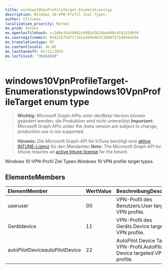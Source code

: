 ```yaml
---
title: windows10VpnProfileTarget-Enumerationstyp
description: Windows 10-VPN-Profil Ziel Typen.
author: tfitzmac
localization_priority: Normal
ms.prod: Intune
ms.openlocfilehash: cc2d6e19a50002c8985d1b29be040c4fa2339bf6
ms.sourcegitcommit: 03421b75d717101a499e0b311890f5714056e29e
ms.translationtype: MT
ms.contentlocale: de-DE
ms.lasthandoff: 02/21/2019
ms.locfileid: "30161810"
---
```

# <a name="windows10vpnprofiletarget-enum-type"></a><span data-ttu-id="561c2-103">windows10VpnProfileTarget-Enumerationstyp</span><span class="sxs-lookup"><span data-stu-id="561c2-103">windows10VpnProfileTarget enum type</span></span>

> <span data-ttu-id="561c2-104">**Wichtig:** Microsoft Graph-APIs unter der/Beta-Version können geändert werden; die Produktion wird nicht unterstützt.</span><span class="sxs-lookup"><span data-stu-id="561c2-104">**Important:** Microsoft Graph APIs under the /beta version are subject to change; production use is not supported.</span></span>

> <span data-ttu-id="561c2-105">**Hinweis:** Die Microsoft Graph-API für InTune benötigt eine [aktive INTUNE-Lizenz](https://go.microsoft.com/fwlink/?linkid=839381) für den Mandanten.</span><span class="sxs-lookup"><span data-stu-id="561c2-105">**Note:** The Microsoft Graph API for Intune requires an [active Intune license](https://go.microsoft.com/fwlink/?linkid=839381) for the tenant.</span></span>

<span data-ttu-id="561c2-106">Windows 10-VPN-Profil Ziel Typen.</span><span class="sxs-lookup"><span data-stu-id="561c2-106">Windows 10 VPN profile target types.</span></span>

## <a name="members"></a><span data-ttu-id="561c2-107">Elemente</span><span class="sxs-lookup"><span data-stu-id="561c2-107">Members</span></span>
|<span data-ttu-id="561c2-108">Element</span><span class="sxs-lookup"><span data-stu-id="561c2-108">Member</span></span>|<span data-ttu-id="561c2-109">Wert</span><span class="sxs-lookup"><span data-stu-id="561c2-109">Value</span></span>|<span data-ttu-id="561c2-110">Beschreibung</span><span class="sxs-lookup"><span data-stu-id="561c2-110">Description</span></span>|
|:---|:---|:---|
|<span data-ttu-id="561c2-111">user</span><span class="sxs-lookup"><span data-stu-id="561c2-111">user</span></span>|<span data-ttu-id="561c2-112">0</span><span class="sxs-lookup"><span data-stu-id="561c2-112">0</span></span>|<span data-ttu-id="561c2-113">VPN-Profil des Benutzers.</span><span class="sxs-lookup"><span data-stu-id="561c2-113">User targeted VPN profile.</span></span>|
|<span data-ttu-id="561c2-114">Gerät</span><span class="sxs-lookup"><span data-stu-id="561c2-114">device</span></span>|<span data-ttu-id="561c2-115">1</span><span class="sxs-lookup"><span data-stu-id="561c2-115">1</span></span>|<span data-ttu-id="561c2-116">VPN-Profil des Geräts.</span><span class="sxs-lookup"><span data-stu-id="561c2-116">Device targeted VPN profile.</span></span>|
|<span data-ttu-id="561c2-117">autoPilotDevice</span><span class="sxs-lookup"><span data-stu-id="561c2-117">autoPilotDevice</span></span>|<span data-ttu-id="561c2-118">2</span><span class="sxs-lookup"><span data-stu-id="561c2-118">2</span></span>|<span data-ttu-id="561c2-119">AutoPilot Device Targeted VPN-Profil.</span><span class="sxs-lookup"><span data-stu-id="561c2-119">AutoPilot Device targeted VPN profile.</span></span>|




